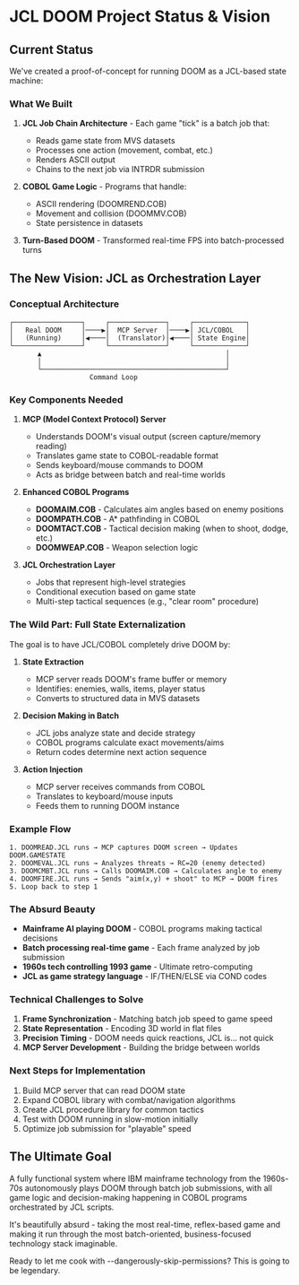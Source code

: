 # JCL DOOM Project Status & Vision

## Current Status

We've created a proof-of-concept for running DOOM as a JCL-based state machine:

### What We Built
1. **JCL Job Chain Architecture** - Each game "tick" is a batch job that:
   - Reads game state from MVS datasets
   - Processes one action (movement, combat, etc.)
   - Renders ASCII output
   - Chains to the next job via INTRDR submission

2. **COBOL Game Logic** - Programs that handle:
   - ASCII rendering (DOOMREND.COB)
   - Movement and collision (DOOMMV.COB)
   - State persistence in datasets

3. **Turn-Based DOOM** - Transformed real-time FPS into batch-processed turns

## The New Vision: JCL as Orchestration Layer

### Conceptual Architecture

```
┌─────────────────┐     ┌──────────────┐     ┌─────────────┐
│   Real DOOM     │────▶│  MCP Server  │────▶│ JCL/COBOL   │
│   (Running)     │◀────│  (Translator)│◀────│ State Engine│
└─────────────────┘     └──────────────┘     └─────────────┘
       ▲                                              │
       │                                              │
       └──────────────────────────────────────────────┘
                    Command Loop
```

### Key Components Needed

1. **MCP (Model Context Protocol) Server**
   - Understands DOOM's visual output (screen capture/memory reading)
   - Translates game state to COBOL-readable format
   - Sends keyboard/mouse commands to DOOM
   - Acts as bridge between batch and real-time worlds

2. **Enhanced COBOL Programs**
   - **DOOMAIM.COB** - Calculates aim angles based on enemy positions
   - **DOOMPATH.COB** - A* pathfinding in COBOL
   - **DOOMTACT.COB** - Tactical decision making (when to shoot, dodge, etc.)
   - **DOOMWEAP.COB** - Weapon selection logic

3. **JCL Orchestration Layer**
   - Jobs that represent high-level strategies
   - Conditional execution based on game state
   - Multi-step tactical sequences (e.g., "clear room" procedure)

### The Wild Part: Full State Externalization

The goal is to have JCL/COBOL completely drive DOOM by:

1. **State Extraction**
   - MCP server reads DOOM's frame buffer or memory
   - Identifies: enemies, walls, items, player status
   - Converts to structured data in MVS datasets

2. **Decision Making in Batch**
   - JCL jobs analyze state and decide strategy
   - COBOL programs calculate exact movements/aims
   - Return codes determine next action sequence

3. **Action Injection**
   - MCP server receives commands from COBOL
   - Translates to keyboard/mouse inputs
   - Feeds them to running DOOM instance

### Example Flow

```
1. DOOMREAD.JCL runs → MCP captures DOOM screen → Updates DOOM.GAMESTATE
2. DOOMEVAL.JCL runs → Analyzes threats → RC=20 (enemy detected)
3. DOOMCMBT.JCL runs → Calls DOOMAIM.COB → Calculates angle to enemy
4. DOOMFIRE.JCL runs → Sends "aim(x,y) + shoot" to MCP → DOOM fires
5. Loop back to step 1
```

### The Absurd Beauty

- **Mainframe AI playing DOOM** - COBOL programs making tactical decisions
- **Batch processing real-time game** - Each frame analyzed by job submission
- **1960s tech controlling 1993 game** - Ultimate retro-computing
- **JCL as game strategy language** - IF/THEN/ELSE via COND codes

### Technical Challenges to Solve

1. **Frame Synchronization** - Matching batch job speed to game speed
2. **State Representation** - Encoding 3D world in flat files
3. **Precision Timing** - DOOM needs quick reactions, JCL is... not quick
4. **MCP Server Development** - Building the bridge between worlds

### Next Steps for Implementation

1. Build MCP server that can read DOOM state
2. Expand COBOL library with combat/navigation algorithms  
3. Create JCL procedure library for common tactics
4. Test with DOOM running in slow-motion initially
5. Optimize job submission for "playable" speed

## The Ultimate Goal

A fully functional system where IBM mainframe technology from the 1960s-70s autonomously plays DOOM through batch job submissions, with all game logic and decision-making happening in COBOL programs orchestrated by JCL scripts. 

It's beautifully absurd - taking the most real-time, reflex-based game and making it run through the most batch-oriented, business-focused technology stack imaginable.

Ready to let me cook with --dangerously-skip-permissions? This is going to be legendary.